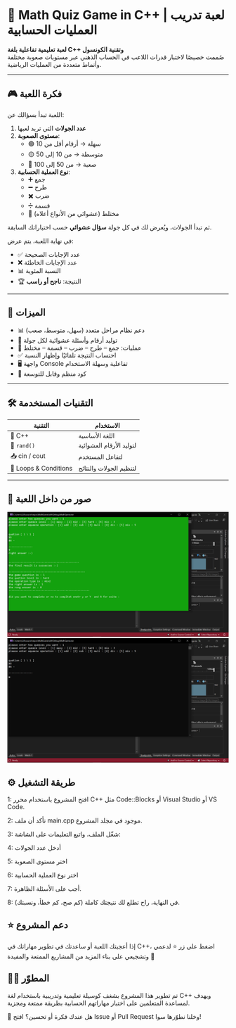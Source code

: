 # 🧠 Math Quiz Game in C++ | لعبة تدريب العمليات الحسابية

**لعبة تعليمية تفاعلية بلغة C++ وتقنية الكونسول**  
صُممت خصيصًا لاختبار قدرات اللاعب في الحساب الذهني عبر مستويات صعوبة مختلفة وأنماط متعددة من العمليات الرياضية.

---

## 🎮 فكرة اللعبة

اللعبة تبدأ بسؤالك عن:

1. **عدد الجولات** التي تريد لعبها
2. **مستوى الصعوبة**:
   - 🟢 سهلة → أرقام أقل من 10
   - 🟡 متوسطة → من 10 إلى 50
   - 🔴 صعبة → من 50 إلى 100
3. **نوع العملية الحسابية**:
   - ➕ جمع
   - ➖ طرح
   - ✖️ ضرب
   - ➗ قسمة
   - 🎲 مختلط (عشوائي من الأنواع أعلاه)

ثم تبدأ الجولات، ويُعرض لك في كل جولة **سؤال عشوائي** حسب اختياراتك السابقة.

في نهاية اللعبة، يتم عرض:

- ✅ عدد الإجابات الصحيحة
- ❌ عدد الإجابات الخاطئة
- 📊 النسبة المئوية
- 🏆 النتيجة: **ناجح أو راسب**

---

## 🧠 الميزات

- 📊 دعم نظام مراحل متعدد (سهل، متوسط، صعب)
- 🔢 توليد أرقام وأسئلة عشوائية لكل جولة
- 🧮 عمليات: جمع – طرح – ضرب – قسمة – مختلط
- ✅ احتساب النتيجة تلقائيًا وإظهار النسبة
- 🖥️ واجهة Console تفاعلية وسهلة الاستخدام
- 📁 كود منظم وقابل للتوسعة

---

## 🛠️ التقنيات المستخدمة

| التقنية | الاستخدام |
|---------|------------|
| 💬 C++  | اللغة الأساسية |
| 🎲 `rand()` | لتوليد الأرقام العشوائية |
| 📥 cin / cout | لتفاعل المستخدم |
| 🔄 Loops & Conditions | لتنظيم الجولات والنتائج |

---

## 📸 صور من داخل اللعبة

![واجهة اللعبة](screenshots/Finalresult.png)
![واجهة اللعبة](screenshots/Question.png)

## ⚙️ طريقة التشغيل

1: افتح المشروع باستخدام محرر C++ مثل Code::Blocks أو Visual Studio أو VS Code.

2: تأكد أن ملف main.cpp موجود في مجلد المشروع.

3: شغّل الملف، واتبع التعليمات على الشاشة:

4: أدخل عدد الجولات

5: اختر مستوى الصعوبة

6: اختر نوع العملية الحسابية

7: أجب على الأسئلة الظاهرة.

8: في النهاية، راح تطلع لك نتيجتك كاملة (كم صح، كم خطأ، ونسبتك).


## ⭐ دعم المشروع

إذا أعجبتك اللعبة أو ساعدتك في تطوير مهاراتك في C++،
اضغط على زر ⭐ لدعمي وتشجيعي على بناء المزيد من المشاريع الممتعة والمفيدة 💙

## 🧑‍💻 المطوّر

تم تطوير هذا المشروع بشغف كوسيلة تعليمية وتدريبية باستخدام لغة C++
ويهدف لمساعدة المتعلمين على اختبار مهاراتهم الحسابية بطريقة ممتعة ومجزية.

💬 هل عندك فكرة أو تحسين؟
افتح Issue أو Pull Request وخلنا نطوّرها سوا!
